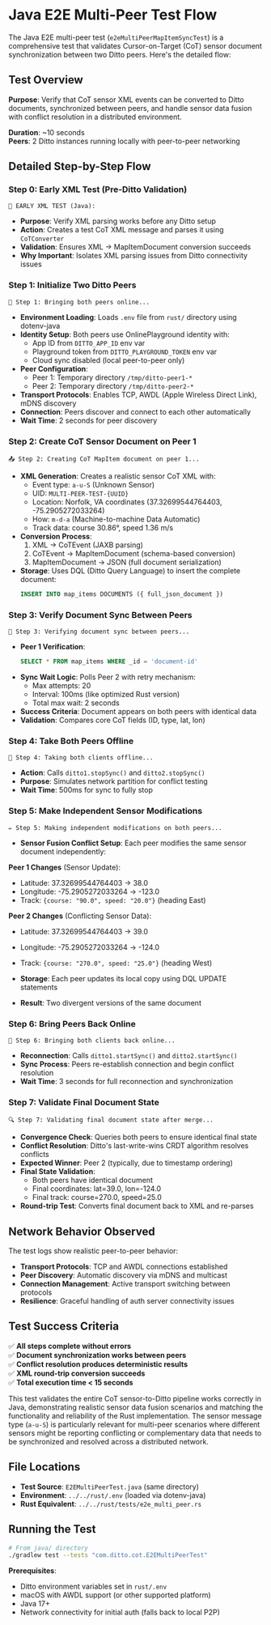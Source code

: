 # Java E2E Multi-Peer Test Flow

The Java E2E multi-peer test (`e2eMultiPeerMapItemSyncTest`) is a comprehensive test that validates Cursor-on-Target (CoT) sensor document synchronization between two Ditto peers. Here's the detailed flow:

## Test Overview
**Purpose**: Verify that CoT sensor XML events can be converted to Ditto documents, synchronized between peers, and handle sensor data fusion with conflict resolution in a distributed environment.

**Duration**: ~10 seconds  
**Peers**: 2 Ditto instances running locally with peer-to-peer networking

## Detailed Step-by-Step Flow

### **Step 0: Early XML Test (Pre-Ditto Validation)**
```
📍 EARLY XML TEST (Java):
```
- **Purpose**: Verify XML parsing works before any Ditto setup
- **Action**: Creates a test CoT XML message and parses it using `CoTConverter`
- **Validation**: Ensures XML → MapItemDocument conversion succeeds
- **Why Important**: Isolates XML parsing issues from Ditto connectivity issues

### **Step 1: Initialize Two Ditto Peers**
```
🔌 Step 1: Bringing both peers online...
```
- **Environment Loading**: Loads `.env` file from `rust/` directory using dotenv-java
- **Identity Setup**: Both peers use OnlinePlayground identity with:
  - App ID from `DITTO_APP_ID` env var
  - Playground token from `DITTO_PLAYGROUND_TOKEN` env var
  - Cloud sync disabled (local peer-to-peer only)
- **Peer Configuration**:
  - Peer 1: Temporary directory `/tmp/ditto-peer1-*`
  - Peer 2: Temporary directory `/tmp/ditto-peer2-*`
- **Transport Protocols**: Enables TCP, AWDL (Apple Wireless Direct Link), mDNS discovery
- **Connection**: Peers discover and connect to each other automatically
- **Wait Time**: 2 seconds for peer discovery

### **Step 2: Create CoT Sensor Document on Peer 1**
```
📤 Step 2: Creating CoT MapItem document on peer 1...
```
- **XML Generation**: Creates a realistic sensor CoT XML with:
  - Event type: `a-u-S` (Unknown Sensor)
  - UID: `MULTI-PEER-TEST-{UUID}`
  - Location: Norfolk, VA coordinates (37.32699544764403, -75.2905272033264)
  - How: `m-d-a` (Machine-to-machine Data Automatic)
  - Track data: course 30.86°, speed 1.36 m/s
- **Conversion Process**:
  1. XML → CoTEvent (JAXB parsing)
  2. CoTEvent → MapItemDocument (schema-based conversion)
  3. MapItemDocument → JSON (full document serialization)
- **Storage**: Uses DQL (Ditto Query Language) to insert the complete document:
  ```sql
  INSERT INTO map_items DOCUMENTS ({ full_json_document })
  ```

### **Step 3: Verify Document Sync Between Peers**
```
🔄 Step 3: Verifying document sync between peers...
```
- **Peer 1 Verification**: 
  ```sql
  SELECT * FROM map_items WHERE _id = 'document-id'
  ```
- **Sync Wait Logic**: Polls Peer 2 with retry mechanism:
  - Max attempts: 20
  - Interval: 100ms (like optimized Rust version)
  - Total max wait: 2 seconds
- **Success Criteria**: Document appears on both peers with identical data
- **Validation**: Compares core CoT fields (ID, type, lat, lon)

### **Step 4: Take Both Peers Offline**
```
📴 Step 4: Taking both clients offline...
```
- **Action**: Calls `ditto1.stopSync()` and `ditto2.stopSync()`
- **Purpose**: Simulates network partition for conflict testing
- **Wait Time**: 500ms for sync to fully stop

### **Step 5: Make Independent Sensor Modifications**
```
✏️ Step 5: Making independent modifications on both peers...
```
- **Sensor Fusion Conflict Setup**: Each peer modifies the same sensor document independently:

**Peer 1 Changes** (Sensor Update):
- Latitude: 37.32699544764403 → 38.0
- Longitude: -75.2905272033264 → -123.0  
- Track: `{course: "90.0", speed: "20.0"}` (heading East)

**Peer 2 Changes** (Conflicting Sensor Data):
- Latitude: 37.32699544764403 → 39.0
- Longitude: -75.2905272033264 → -124.0
- Track: `{course: "270.0", speed: "25.0"}` (heading West)

- **Storage**: Each peer updates its local copy using DQL UPDATE statements
- **Result**: Two divergent versions of the same document

### **Step 6: Bring Peers Back Online**
```
🔌 Step 6: Bringing both clients back online...
```
- **Reconnection**: Calls `ditto1.startSync()` and `ditto2.startSync()`
- **Sync Process**: Peers re-establish connection and begin conflict resolution
- **Wait Time**: 3 seconds for full reconnection and synchronization

### **Step 7: Validate Final Document State**
```
🔍 Step 7: Validating final document state after merge...
```
- **Convergence Check**: Queries both peers to ensure identical final state
- **Conflict Resolution**: Ditto's last-write-wins CRDT algorithm resolves conflicts
- **Expected Winner**: Peer 2 (typically, due to timestamp ordering)
- **Final State Validation**:
  - Both peers have identical document
  - Final coordinates: lat=39.0, lon=-124.0
  - Final track: course=270.0, speed=25.0
- **Round-trip Test**: Converts final document back to XML and re-parses

## Network Behavior Observed

The test logs show realistic peer-to-peer behavior:
- **Transport Protocols**: TCP and AWDL connections established
- **Peer Discovery**: Automatic discovery via mDNS and multicast
- **Connection Management**: Active transport switching between protocols
- **Resilience**: Graceful handling of auth server connectivity issues

## Test Success Criteria

✅ **All steps complete without errors**  
✅ **Document synchronization works between peers**  
✅ **Conflict resolution produces deterministic results**  
✅ **XML round-trip conversion succeeds**  
✅ **Total execution time < 15 seconds**

This test validates the entire CoT sensor-to-Ditto pipeline works correctly in Java, demonstrating realistic sensor data fusion scenarios and matching the functionality and reliability of the Rust implementation. The sensor message type (`a-u-S`) is particularly relevant for multi-peer scenarios where different sensors might be reporting conflicting or complementary data that needs to be synchronized and resolved across a distributed network.

## File Locations

- **Test Source**: `E2EMultiPeerTest.java` (same directory)
- **Environment**: `../../rust/.env` (loaded via dotenv-java)
- **Rust Equivalent**: `../../rust/tests/e2e_multi_peer.rs`

## Running the Test

```bash
# From java/ directory
./gradlew test --tests "com.ditto.cot.E2EMultiPeerTest"
```

**Prerequisites**:
- Ditto environment variables set in `rust/.env`
- macOS with AWDL support (or other supported platform)
- Java 17+
- Network connectivity for initial auth (falls back to local P2P)